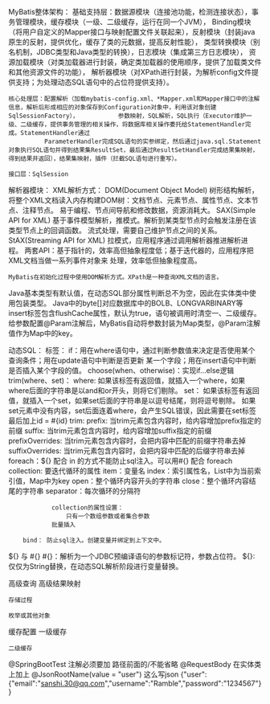 MyBatis整体架构：
    基础支持层：数据源模块（连接池功能，检测连接状态），事务管理模块，缓存模块（一级、二级缓存，运行在同一个JVM），
              Binding模块（将用户自定义的Mapper接口与映射配置文件关联起来），反射模块（封装java原生的反射，提供优化，缓存了类的元数据，提高反射性能），
              类型转换模块（别名机制，JDBC类型和Java类型的转换），日志模块（集成第三方日志模块），
              资源加载模块（对类加载器进行封装，确定类加载器的使用顺序，提供了加载类文件和其他资源文件的功能），
              解析器模块（对XPath进行封装，为解析config文件提供支持；为处理动态SQL语句中的占位符提供支持）。

    核心处理层：配置解析（加载mybatis-config.xml、*Mapper.xml和Mapper接口中的注解信息，解析后形成相应的对象保存到Configuration对象中，利用该对象创建SqlSessionFactory），           参数映射，SQL解析，SQL执行（Executor维护一级、二级缓存，提供事务管理的相关操作，将数据库相关操作委托给StatementHandler完成。StatementHandler通过
              ParameterHandler完成SQL语句的实参绑定，然后通过java.sql.Statement对象执行SQL语句并得到结果集ResultSet，最后通过ResultSetHandler完成结果集映射，得到结果并返回），结果集映射，插件（拦截SQL语句进行重写）。

    接口层：SqlSession

解析器模块：
    XML解析方式：
        DOM(Document Object Model)
            树形结构解析，将整个XML文档读入内存构建DOM树：文档节点、元素节点、属性节点、文本节点、注释节点。
            易于编程、节点间导航和修改数据，资源消耗大。
        SAX(Simple API for XML)
            基于事件模型解析，推模式。解析到某类型节点时会触发注册在该类型节点上的回调函数。
            流式处理，需要自己维护节点之间的关系。
        StAX(Streaming API for XML)
            拉模式，应用程序通过调用解析器推进解析进程。
            两套API：基于指针的，效率高但抽象程度低；基于迭代器的，应用程序把XML文档当做一系列事件对象来
                    处理，效率低但抽象程度高。

    MyBatis在初始化过程中使用DOM解析方式。XPath是一种查询XML文档的语言。

Java基本类型有默认值，在动态SQL部分属性判断总不为空，因此在实体类中使用包装类型。
Java中的byte[]对应数据库中的BOLB、LONGVARBINARY等
insert标签包含flushCache属性，默认为true，语句被调用时清空一、二级缓存。
给参数配置@Param注解后，MyBatis自动将参数封装为Map类型，@Param注解值作为Map中的key。

动态SQL：
    标签：
        if：用在where语句中，通过判断参数值来决定是否使用某个查询条件；用在update语句中判断是否更新
            某一个字段；用在insert语句中判断是否插入某个字段的值。
        choose(when、otherwise)：实现if...else逻辑
        trim(where、set)：
            where: 如果该标签有返回值，就插入一个where，如果where后面的字符串是以and和or开头，则将它们剔除。
            set： 如果该标签有返回值，就插入一个set，如果set后面的字符串是以逗号结尾，则将逗号剔除。
                如果set元素中没有内容，set后面连着where，会产生SQL错误，因此需要在set标签最后加上id = #{id}
            trim: 
                prefix: 当trim元素包含内容时，给内容增加prefix指定的前缀
                suffix: 当trim元素包含内容时，给内容增加suffix指定的前缀
                prefixOverrides: 当trim元素包含内容时，会把内容中匹配的前缀字符串去掉
                suffixOverrides: 当trim元素包含内容时，会把内容中匹配的后缀字符串去掉
        foreach：${} 配合 in 的方式不能防止sql注入。可以用#{} 配合 foreach
                collection: 要迭代循环的属性
                item：变量名
                index：索引属性名，List中为当前索引值，Map中为key
                open：整个循环内容开头的字符串
                close：整个循环内容结尾的字符串
                separator：每次循环的分隔符

                collection的属性设置：
                    只有一个数组参数或者集合参数
                批量插入

        bind： 防止sql注入。创建变量并绑定到上下文中。

${} 与 #{}
#{}：解析为一个JDBC预编译语句的参数标记符，参数占位符。
${}: 仅仅为String替换，在动态SQL解析阶段进行变量替换。

高级查询
    高级结果映射
        
    存储过程

    枚举或其他对象

缓存配置
    一级缓存    
        

    二级缓存


@SpringBootTest 注解必须要加
路径前面的/不能省略
@RequestBody 在实体类上加上 @JsonRootName(value = "user")
这么写json {"user":{"email":"sanshi.30@qq.com","username":"Ramble","password":"1234567"}}
